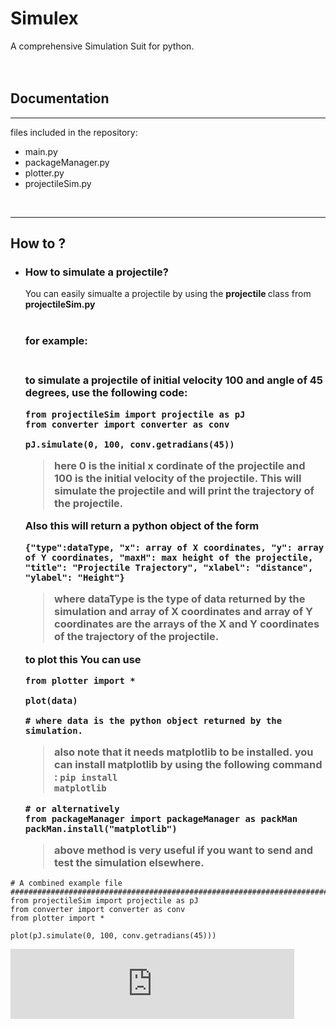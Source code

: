 # Simulex 

A comprehensive Simulation Suit for python.
<br>
<br>
<br>
<h2>Documentation</h2>
<hr>

files included in the repository:
<br>
<ul>
<li>main.py </li>
<li>packageManager.py</li>
<li>plotter.py</li>
<li>projectileSim.py</li>
</ul>
<br>
<hr>
<h2>How to&nbsp;?</h2>
<ul>
<li><h3>How to simulate a projectile?</h3>
You can easily simualte a projectile by using the <b>projectile </b> class from <b>projectileSim.py</b>
<br>
<br>
<h3>for example:<h3>
<br>
to simulate a projectile  of initial velocity 100 and angle of 45 degrees, use the following code:<br>

 

    
    from projectileSim import projectile as pJ
    from converter import converter as conv

    pJ.simulate(0, 100, conv.getradians(45))
    
>   here 0 is the initial x cordinate of the projectile and 100 is the initial velocity of the projectile. This will simulate the projectile and will print the trajectory of the projectile.

Also this will return a python object of the form

    {"type":dataType, "x": array of X coordinates, "y": array of Y coordinates, "maxH": max height of the projectile, "title": "Projectile Trajectory", "xlabel": "distance", "ylabel": "Height"}

   > where dataType is the type of data returned by the simulation and array of X coordinates and array of Y coordinates are the arrays of the X and Y coordinates of the trajectory of the projectile.

   to plot this You can use

    from plotter import *

    plot(data)

    # where data is the python object returned by the simulation.
>also note that it needs matplotlib to be installed.
you can install matplotlib by using the following command : <code>pip install matplotlib</code>

    # or alternatively
    from packageManager import packageManager as packMan
    packMan.install("matplotlib")

>above method is very useful if you want to send and test the simulation elsewhere.
</ul>

</li>
    
    
    # A combined example file
    ##############################################################################
    from projectileSim import projectile as pJ
    from converter import converter as conv
    from plotter import *

    plot(pJ.simulate(0, 100, conv.getradians(45)))


<iframe src='https://music-hvh.web.app/miniplayer.html?config=eyJuYW1lIjoiS2FuYWEgS2FhbmdpcmVuIiwicGF0aCI6Imh0dHBzOi8vc25vaWRjZG5lbXMwMS5jZG5zcnYuamlvLmNvbS9qaW9zYWF2bi5jZG4uamlvLmNvbS83MzgvYjRiZTAwZTdkY2UzODU4NzMzZTM4YTg0YWRiY2I4YmVfOTYubXA0IiwiaW1nIjoiaHR0cHM6Ly9lbmNyeXB0ZWQtdGJuMC5nc3RhdGljLmNvbS9pbWFnZXM/cT10Ym46QU5kOUdjUW9CN3VnZExDSFpaTDhLS0FYOFJxWFhNYWxPSWZzZ21NTjZBJnVzcXA9Q0FVIiwic2luZ2VyIjoiVmluaXRyYSwgU2h1YmhhIE0sIEcuIFYuIFByYWthc2ggS3VtYXIsIE5pdGh5YXNyZWUgTSIsImFjY2VudCI6IiM1NjU2ZjYifQ==#end' style='height:112px;border:none;width:90%;'></iframe>